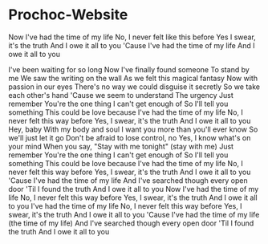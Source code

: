 # Prochoc-Website

  Now I've had the time of my life
  No, I never felt like this before
  Yes I swear, it's the truth
  And I owe it all to you
  'Cause I've had the time of my life
  And I owe it all to you

I've been waiting for so long
Now I've finally found someone
To stand by me
We saw the writing on the wall
As we felt this magical fantasy
Now with passion in our eyes
There's no way we could disguise it secretly
So we take each other's hand
'Cause we seem to understand
The urgency
Just remember
You're the one thing
I can't get enough of
So I'll tell you something
This could be love because
I've had the time of my life
No, I never felt this way before
Yes, I swear, it's the truth
And I owe it all to you
Hey, baby
With my body and soul
I want you more than you'll ever know
So we'll just let it go
Don't be afraid to lose control, no
Yes, I know what's on your mind
When you say, "Stay with me tonight" (stay with me)
Just remember
You're the one thing
I can't get enough of
So I'll tell you something
This could be love because
I've had the time of my life
No, I never felt this way before
Yes, I swear, it's the truth
And I owe it all to you
'Cause I've had the time of my life
And I've searched though every open door
'Til I found the truth
And I owe it all to you
Now I've had the time of my life
No, I never felt this way before
Yes, I swear, it's the truth
And I owe it all to you
I've had the time of my life
No, I never felt this way before
Yes, I swear, it's the truth
And I owe it all to you
'Cause I've had the time of my life (the time of my life)
And I've searched though every open door
'Til I found the truth
And I owe it all to you
